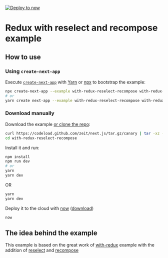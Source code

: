 [![Deploy to now](https://deploy.now.sh/static/button.svg)](https://deploy.now.sh/?repo=https://github.com/zeit/next.js/tree/master/examples/with-redux)

# Redux with reselect and recompose example

## How to use

### Using `create-next-app`

Execute [`create-next-app`](https://github.com/segmentio/create-next-app) with [Yarn](https://yarnpkg.com/lang/en/docs/cli/create/) or [npx](https://github.com/zkat/npx#readme) to bootstrap the example:

```bash
npx create-next-app --example with-redux-reselect-recompose with-redux-reselect-recompose-app
# or
yarn create next-app --example with-redux-reselect-recompose with-redux-reselect-recompose-app
```

### Download manually

Download the example [or clone the repo](https://github.com/zeit/next.js):

```bash
curl https://codeload.github.com/zeit/next.js/tar.gz/canary | tar -xz --strip=2 next.js-canary/examples/with-redux-reselect-recompose
cd with-redux-reselect-recompose
```

Install it and run:

```bash
npm install
npm run dev
# or
yarn
yarn dev
```

OR

```bash
yarn
yarn dev
```


Deploy it to the cloud with [now](https://zeit.co/now) ([download](https://zeit.co/download))

```bash
now
```

## The idea behind the example
This example is based on the great work of [with-redux](https://github.com/zeit/next.js/tree/v3-beta/examples/with-redux) example with the addition of [reselect](https://github.com/reactjs/reselect) and [recompose](https://github.com/acdlite/recompose)
